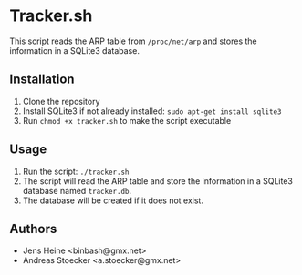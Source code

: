 <!DOCTYPE html>
<html>
<head>
  <meta charset="utf-8">
</head>
<body>
  <h1>Tracker.sh</h1>

  <p>This script reads the ARP table from <code>/proc/net/arp</code> and stores the information in a SQLite3 database.</p>

  <h2>Installation</h2>

  <ol>
    <li>Clone the repository</li>
    <li>Install SQLite3 if not already installed: <code>sudo apt-get install sqlite3</code></li>
    <li>Run <code>chmod +x tracker.sh</code> to make the script executable</li>
  </ol>

  <h2>Usage</h2>

  <ol>
    <li>Run the script: <code>./tracker.sh</code></li>
    <li>The script will read the ARP table and store the information in a SQLite3 database named <code>tracker.db</code>.</li>
    <li>The database will be created if it does not exist.</li>
  </ol>

  <h2>Authors</h2>

  <ul>
    <li>Jens Heine &lt;binbash@gmx.net&gt;</li>
    <li>Andreas Stoecker &lt;a.stoecker@gmx.net&gt;</li>
  </ul>
</body>
</html>
